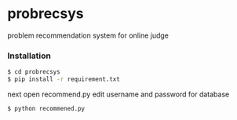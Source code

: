# probrecsys
problem recommendation system for online judge

### Installation
```sh
$ cd probrecsys
$ pip install -r requirement.txt
```

next open recommend.py edit username and password for database
```sh
$ python recommened.py 
```
